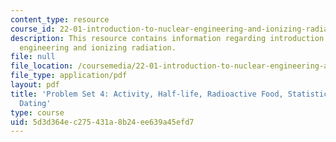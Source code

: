 ```yaml
---
content_type: resource
course_id: 22-01-introduction-to-nuclear-engineering-and-ionizing-radiation-fall-2015
description: This resource contains information regarding introduction to nuclear
  engineering and ionizing radiation.
file: null
file_location: /coursemedia/22-01-introduction-to-nuclear-engineering-and-ionizing-radiation-fall-2015/5d3d364ec275431a8b24ee639a45efd7_MIT22_01F15_ps4.pdf
file_type: application/pdf
layout: pdf
title: 'Problem Set 4: Activity, Half-life, Radioactive Food, Statistics, and Radioactive
  Dating'
type: course
uid: 5d3d364e-c275-431a-8b24-ee639a45efd7
---
```

